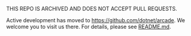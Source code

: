 THIS REPO IS ARCHIVED AND DOES NOT ACCEPT PULL REQUESTS.

Active development has moved to https://github.com/dotnet/arcade. We welcome
 you to visit us there. For details, please see [README.md](README.md).